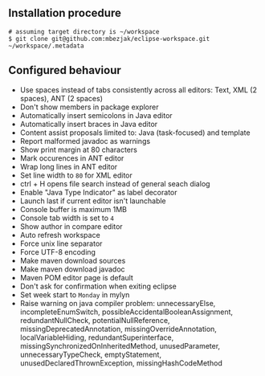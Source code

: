 ## Installation procedure

    # assuming target directory is ~/workspace
    $ git clone git@github.com:mbezjak/eclipse-workspace.git ~/workspace/.metadata

## Configured behaviour

 * Use spaces instead of tabs consistently across all editors: Text, XML (2
   spaces), ANT (2 spaces)
 * Don't show members in package explorer
 * Automatically insert semicolons in Java editor
 * Automatically insert braces in Java editor
 * Content assist proposals limited to: Java (task-focused) and template
 * Report malformed javadoc as warnings
 * Show print margin at 80 characters
 * Mark occurences in ANT editor
 * Wrap long lines in ANT editor
 * Set line width to `80` for XML editor
 * ctrl + H opens file search instead of general seach dialog
 * Enable "Java Type Indicator" as label decorator
 * Launch last if current editor isn't launchable
 * Console buffer is maximum 1MB
 * Console tab width is set to `4`
 * Show author in compare editor
 * Auto refresh workspace
 * Force unix line separator
 * Force UTF-8 encoding
 * Make maven download sources
 * Make maven download javadoc
 * Maven POM editor page is default
 * Don't ask for confirmation when exiting eclipse
 * Set week start to `Monday` in mylyn
 * Raise warning on java compiler problem: unnecessaryElse,
   incompleteEnumSwitch, possibleAccidentalBooleanAssignment,
   redundantNullCheck, potentialNullReference, missingDeprecatedAnnotation,
   missingOverrideAnnotation, localVariableHiding, redundantSuperinterface,
   missingSynchronizedOnInheritedMethod, unusedParameter, unnecessaryTypeCheck,
   emptyStatement, unusedDeclaredThrownException, missingHashCodeMethod
